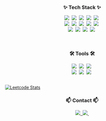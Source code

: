 <!--내용 부분-->
<h3 align="center">✨ Tech Stack ✨</h3>
<div align="center">
  <img src="https://img.shields.io/badge/apachespark-e25a1c.svg?style=for-the-badge&logo=react&logoColor=white" />&nbsp
  <img src="https://img.shields.io/badge/apachekafka-231f20.svg?style=for-the-badge&logo=javascript&logoColor=white" />&nbsp
  <img src="https://img.shields.io/badge/apacheairflow-017cee.svg?style=for-the-badge&logo=javascript&logoColor=white" />&nbsp
  <img src="https://img.shields.io/badge/snowflake-29b5e8.svg?style=for-the-badge&logo=html5&logoColor=white" />&nbsp
  <img src="https://img.shields.io/badge/docker-2496ed.svg?style=for-the-badge&logo=html5&logoColor=white" />&nbsp
</div>

<div align="center">
  <img src="https://img.shields.io/badge/dbt-ff694b?style=for-the-badge&logo=styled-components&logoColor=white" />&nbsp
  <img src="https://img.shields.io/badge/elasticsearch-005571.svg?style=for-the-badge&logo=tailwind-css&logoColor=white" />&nbsp
  <img src="https://img.shields.io/badge/databricks-ff3621.svg?style=for-the-badge&logo=css3&logoColor=white" />&nbsp
  <img src="https://img.shields.io/badge/fastapi-009688.svg?style=for-the-badge&logo=css3&logoColor=white" />&nbsp
  <img src="https://img.shields.io/badge/streamlit-ff4b4b.svg?style=for-the-badge&logo=css3&logoColor=white" />&nbsp
</div>

<div align="center">
  <img src="https://img.shields.io/badge/python-3670A0?style=for-the-badge&logo=python&logoColor=ffdd54" />&nbsp
  <img src="https://img.shields.io/badge/pandas-150458.svg?style=for-the-badge&logo=pandas&logoColor=white" />&nbsp
  <img src="https://img.shields.io/badge/numpy-4d77cf.svg?style=for-the-badge&logo=numpy&logoColor=white" />&nbsp
  <img src="https://img.shields.io/badge/scikitlearn-f7931e.svg?style=for-the-badge&logo=scikitlearn&logoColor=white" />&nbsp
</div>

<br>
<!--
<h3 align="center">📚 Studying 📚</h3>
<div align="center">
  <img src="https://img.shields.io/badge/typescript-007ACC.svg?style=for-the-badge&logo=typescript&logoColor=white" />&nbsp
  <img src="https://img.shields.io/badge/React%20Query-FF4154?style=for-the-badge&logo=react%20query&logoColor=white" />&nbsp
  <img src="https://img.shields.io/badge/Recoil-3578E5?style=for-the-badge&logo=recoil&logoColor=white" />&nbsp
</div> -->

<br>

<h3 align="center">🛠 Tools 🛠</h3>
<div align="center">
  <img src="https://img.shields.io/badge/git-F05033.svg?style=for-the-badge&logo=git&logoColor=white" />&nbsp
  <img src="https://img.shields.io/badge/github-181717.svg?style=for-the-badge&logo=github&logoColor=white" />&nbsp
  <img src="https://img.shields.io/badge/Notion-F3F3F3.svg?style=for-the-badge&logo=notion&logoColor=black" />&nbsp
</div>

<div align="center">
  <img src="https://img.shields.io/badge/pycharm-000000.svg?style=for-the-badge&logo=visual-studio-code&logoColor=white" />&nbsp
  <img src="https://img.shields.io/badge/jupyter-2C2C32.svg?style=for-the-badge&logo=jupyter&logoColor=F37726" />&nbsp
  <img src="https://img.shields.io/badge/intellijidea-000000.svg?style=for-the-badge&logo=googlecolab&logoColor=white" />&nbsp
</div>

<br>

[![Leetcode Stats](https://leetcard.jacoblin.cool/SteveHongDev?ext=activity)](https://leetcode.com/SteveHongDev)

<h3 align="center">📫 Contact 📫</h3>
<div align="center">
  <a href="https://velog.io/@oka1313">
    <img src="https://img.shields.io/badge/Velog-1EBC8F?style=for-the-badge&logo=velog&logoColor=white" />&nbsp
  </a>
  <a href="mailto:oka1313@gmail.com">
    <img
      src="https://img.shields.io/badge/oka1313@gmail.com-D14836?style=for-the-badge&logo=gmail&logoColor=white"/>&nbsp
  </a>
</div>
